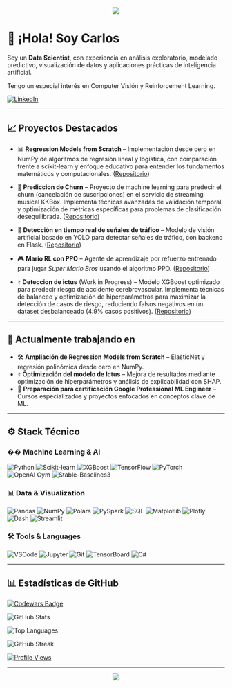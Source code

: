 <div align="center">
  <img src="https://capsule-render.vercel.app/api?type=waving&color=gradient&height=100&section=header"/>
</div>

# 👋 ¡Hola! Soy Carlos

Soy un **Data Scientist**, con experiencia en análisis exploratorio, modelado predictivo, visualización de datos y aplicaciones prácticas de inteligencia artificial.

Tengo un especial interés en Computer Visión y Reinforcement Learning.

[![LinkedIn](https://img.shields.io/badge/LinkedIn-blue?style=for-the-badge\&logo=linkedin\&logoColor=white)](https://www.linkedin.com/in/carlos-lopez-de-lizaga/)

---

## 📈 Proyectos Destacados

* 📊 **Regression Models from Scratch** – Implementación desde cero en NumPy de algoritmos de regresión lineal y logística, con comparación frente a scikit-learn y enfoque educativo para entender los fundamentos matemáticos y computacionales.
  ([Repositorio](https://github.com/Reezo912/Regression-Models-From-Scratch))

* 💼 **Prediccion de Churn** – Proyecto de machine learning para predecir el churn (cancelación de suscripciones) en el servicio de streaming musical KKBox. Implementa técnicas avanzadas de validación temporal y optimización de métricas específicas para problemas de clasificación desequilibrada.
  ([Repositorio](https://github.com/Reezo912/Churn-Prediction-KKBox))
  
* 🚦 **Detección en tiempo real de señales de tráfico** – Modelo de visión artificial basado en YOLO para detectar señales de tráfico, con backend en Flask.
  ([Repositorio](https://github.com/Reezo912/Detector-Senales-Trafico))

* 🎮 **Mario RL con PPO** – Agente de aprendizaje por refuerzo entrenado para jugar *Super Mario Bros* usando el algoritmo PPO.
  ([Repositorio](https://github.com/Reezo912/SuperMario-RL-PPO))

* ⚕️ **Deteccion de ictus** (Work in Progress) – Modelo XGBoost optimizado para predecir riesgo de accidente cerebrovascular. Implementa técnicas de balanceo y optimización de hiperparámetros para maximizar la detección de casos de riesgo, reduciendo falsos negativos en un dataset desbalanceado (4.9% casos positivos).
  ([Repositorio](https://github.com/Reezo912/Stroke-Prediction))


---

## 🧠 Actualmente trabajando en

* 🛠️ **Ampliación de Regression Models from Scratch** – ElasticNet y regresión polinómica desde cero en NumPy.
* ⚕️ **Optimización del modelo de Ictus** – Mejora de resultados mediante optimización de hiperparámetros y análisis de explicabilidad con SHAP.
* 🏅 **Preparación para certificación Google Professional ML Engineer** – Cursos especializados y proyectos enfocados en conceptos clave de ML.

---

## ⚙️ Stack Técnico

### �� Machine Learning & AI
![Python](https://img.shields.io/badge/Python-3776AB?style=for-the-badge&logo=python&logoColor=white)
![Scikit-learn](https://img.shields.io/badge/Scikit--Learn-F7931E?style=for-the-badge&logo=scikit-learn&logoColor=white)
![XGBoost](https://img.shields.io/badge/XGBoost-FF6600?style=for-the-badge&logo=xgboost&logoColor=white)
![TensorFlow](https://img.shields.io/badge/TensorFlow-FF6F00?style=for-the-badge&logo=tensorflow&logoColor=white)
![PyTorch](https://img.shields.io/badge/PyTorch-EE4C2C?style=for-the-badge&logo=PyTorch&logoColor=white)
![OpenAI Gym](https://img.shields.io/badge/OpenAI%20Gym-000000?style=for-the-badge&logo=openai&logoColor=white)
![Stable-Baselines3](https://img.shields.io/badge/Stable--Baselines3-FFB000?style=for-the-badge&logo=python&logoColor=white)

### 📊 Data & Visualization
![Pandas](https://img.shields.io/badge/Pandas-150458?style=for-the-badge&logo=pandas&logoColor=white)
![NumPy](https://img.shields.io/badge/NumPy-013243?style=for-the-badge&logo=numpy&logoColor=white)
![Polars](https://img.shields.io/badge/Polars-0084FF?style=for-the-badge&logo=Polars&logoColor=Blue)
![PySpark](https://img.shields.io/badge/PySpark-FF6F00?style=for-the-badge&logo=apache-spark&logoColor=white)
![SQL](https://img.shields.io/badge/SQL-003B57?style=for-the-badge&logo=sqlite&logoColor=white)
![Matplotlib](https://img.shields.io/badge/Matplotlib-ffffff?style=for-the-badge&logo=matplotlib&logoColor=black)
![Plotly](https://img.shields.io/badge/Plotly-3F4F75?style=for-the-badge&logo=plotly&logoColor=white)
![Dash](https://img.shields.io/badge/Dash-0084FF?style=for-the-badge&logo=plotly&logoColor=white)
![Streamlit](https://img.shields.io/badge/Streamlit-FF4B4B?style=for-the-badge&logo=streamlit&logoColor=white)

### 🛠️ Tools & Languages
![VSCode](https://img.shields.io/badge/VSCode-007ACC?style=for-the-badge&logo=visual-studio-code&logoColor=white)
![Jupyter](https://img.shields.io/badge/Jupyter-F37626?style=for-the-badge&logo=jupyter&logoColor=white)
![Git](https://img.shields.io/badge/Git-F05032?style=for-the-badge&logo=git&logoColor=white)
![TensorBoard](https://img.shields.io/badge/TensorBoard-FFA500?style=for-the-badge&logo=tensorflow&logoColor=white)
![C#](https://img.shields.io/badge/C%23-239120?style=for-the-badge&logo=c-sharp&logoColor=white)

---

## 📊 Estadísticas de GitHub

[![Codewars Badge](https://www.codewars.com/users/Reezo912/badges/large)](https://www.codewars.com/users/Reezo912)

![GitHub Stats](https://github-readme-stats.vercel.app/api?username=Reezo912&show_icons=true&theme=radical&hide_border=true&count_private=true)

![Top Languages](https://github-readme-stats.vercel.app/api/top-langs/?username=Reezo912&layout=compact&theme=radical&hide_border=true)

![GitHub Streak](https://github-readme-stats.vercel.app/api?username=Reezo912&theme=radical&hide_border=true&show_icons=true&include_all_commits=true&count_private=true&custom_title=GitHub%20Streak)

[![Profile Views](https://komarev.com/ghpvc/?username=Reezo912&color=blueviolet&style=flat-square)](https://github.com/Reezo912)

---

<div align="center">
  <img src="https://capsule-render.vercel.app/api?type=waving&color=gradient&height=100&section=footer"/>
</div>
